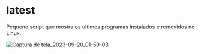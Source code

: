 # latest
Pequeno script que mostra os ultimos programas instalados e removidos no Linux.

![Captura de tela_2023-09-20_01-59-03](https://github.com/proxlu/latest/assets/105125779/16d2de50-a9c5-4003-8b8f-6a0e03c15f8f)
